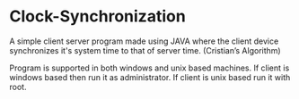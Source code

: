 ﻿# Clock-Synchronization
A simple client server program made using JAVA where the client device synchronizes it's system time to that of server time. (Cristian’s Algorithm)

Program is supported in both windows and unix based machines.
If client is windows based then run it as administrator.
If client is unix based run it with root.
